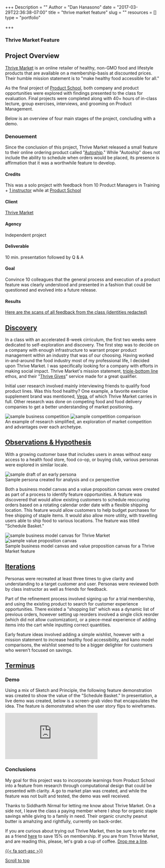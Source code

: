 +++
Description = ""
Author = "Dan Hanasono"
date = "2017-03-29T22:36:38-07:00"
title = "thrive market feature"
slug = ""
resources = []
type = "portfolio"

+++
<section id="portfolio">
	<article class="portfolio-intro">
		<h1 class="thrive-market-feature">Thrive Market Feature</h1>
	</article>
	<article id="js-parallax-window" class="parallax-window">
		<div class="parallax-static-content"></div>
		<div id="js-parallax-background" class="parallax-background"></div>
	</article>
</section>
<section id="portfolio-item">
	<section id="js-fadeInElement" class="fade-in-element">
		<article class="portfolio-overview">
			<h2>Project Overview</h2>
		    <p><a href="http://thrivemarket.com" target="_blank">Thrive Market</a> is an online retailer of healthy, non-GMO food and lifestyle products that are available on a membership-basis at discounted prices. Their humble mission statement is to "make healthy food accessible for all."</p>
		    <p>As the final project of <a href="http://productschool.com" target ="_blank">Product School</a>, both company and product opportunities were explored with findings presented to the class for evaluation. Final projects were completed along with 40+ hours of in-class lecture, group exercises, interviews, and grooming on Product Management.</p>
		    <p>Below is an overview of four main stages of the project, concluding with a demo.</p>
		    <h3>Denouement</h3>
		    <p>Since the conclusion of this project, Thrive Market released a small feature to their online ordering product called "<a href="https://thrivemarket.com/autoship" target="_blank">Autoship</a>." While "Autoship" does not include the ability to schedule when orders would be placed, its presence is affirmation that it was a worthwhile feature to develop.</p>
		</article>
		<article class="portfolio-colophon">
			<h4>Credits</h4>
			<p>This was a solo project with feedback from 10 Product Managers in Training + <a href="http://www.danaalibrandi.com/" target="_blank">1 instructor</a> while at <a href="http://productschool.com" target="_blank">Product School</a></p>
			<h4>Client</h4>
			<a href="http://thrivemarket.com" target="_blank"><p>Thrive Market</p></a>
			<h4>Agency</h4>
			<p>Independent project</p>
			<h4>Deliverable</h4>
			<p>10 min. presentation followed by Q &amp; A</p>
			<h4>Goal</h4>
			<p>Convince 10 colleagues that the general process and execution of a product feature was clearly understood and presented in a fashion that could be questioned and evolved into a future release.</p>
			<h4>Results</h4>
			<p><a href="/pdfs/peer-review-redacted.pdf" download>Here are the scans of all feedback from the class (identities redacted)</a></p>
			</article>
		<div class="clear"></div>
		<article class="portfolio-details expander">
			<a href="javascript:void(0)" class="expander-trigger expander-hidden"><h2>Discovery</h2></a>
			<div class="expander-content">
				<p>In a class with an accelerated 8-week cirriculum, the first two weeks were dedicated to self-exploration and discovery. The first step was to decide on a company with enough infrastructure to warrant proper product management within an industry that was of our choosing. Having worked in-and-around the food industry most of my professional life, I decided upon Thrive Market. I was specifically looking for a company with efforts in making social impact. Thrive Market's mission statement, <a href="https://en.wikipedia.org/wiki/Triple_bottom_line" target="_blank">triple-bottom line</a> ethos, and their "<a href="https://thrivemarket.com/giving" target="_blank">Thrive Gives</a>" service made for a great qualifier.</p>
				<p>Initial user research involved mainly interviewing friends to qualify food product lines. Was this food healthy? One example, a favorite exercise supplement brand was mentioned, <a href="https://myvega.com" target="_blank">Vega</a>, of which Thrive Market carries in full. Other research was done on competing food and food delivery companies to get a better understanding of market positioning.</p>
				<img src="/images/pf-thrive-competition.jpg" class="halfsies" alt="sample business competition">
				<img src="/images/pf-thrive-competition-explored.jpg" class="halfsies two" alt="sample competition comparison">
				<figcaption>An example of research simplified, an exploration of market competition and advantages over each archetype.</figcaption>
			</div>
		</article>
		<article class="portfolio-details expander">
			<a href="javascript:void(0)" class="expander-trigger expander-hidden"><h2>Observations &amp; Hypothesis</h2></a>
			<div class="expander-content">
				<p>With a growing customer base that includes users in areas without easy access to a health food store, food co-op, or buying club, various personas were explored in similar locale.</p>
				<img src="/images/pf-thrive-personas.jpg" alt="sample draft of an early persona">
				<figcaption>Sample persona created for analysis and cx perspective</figcaption>
				<p class="topsies">Both a business model canvas and a value proposition canvas were created as part of a process to identify feature opportunities. A feature was discovered that would allow existing customers to schedule reoccuring orders based on a rotating calendar order date with a flexible shipping location. This feature would allow customers to help budget purchases for free shipping of staple items. It would also allow more utility, with travelling users able to ship food to various locations. The feature was titled "Schedule Basket."</p>
				<img src="/images/pf-thrive-bmc.jpg" class="halfsies" alt="sample business model canvas for Thrive Market">
				<img src="/images/pf-thrive-vpc.jpg" class="halfsies two" alt="sample value proposition canvas">
				<figcaption>Sample business model canvas and value proposition canvas for a Thrive Market feature</figcaption>
			</div>
		</article>
		<article class="portfolio-details expander">
			<a href="javascript:void(0)" class="expander-trigger expander-hidden"><h2>Iterations</h2></a>
			<div class="expander-content">
				<p>Personas were recreated at least three times to give clarity and understanding to a target customer and user. Personas were reviewed both by class instructor as well as friends for feedback.</p>
				<p>Part of the refinement process involved signing up for a trial membership, and using the existing product to search for customer experience opportunities. There existed a "shopping list" which was a dynamic list of previous orders, however setting up reorders involved a single click reorder (which did not allow customization), or a piece-meal experience of adding items into the cart while inputting correct quantities.</p>
				<p>Early feature ideas involved adding a simple wishlist, however with a mission statement to increase healthy food accessibility, and kano model comparisons, the wishlist seemed to be a bigger delighter for customers who weren't focused on savings.</p>
			</div>
		</article>
		<article class="portfolio-details expander">
			<a href="javascript:void(0)" class="expander-trigger expander-hidden"><h2>Terminus</h2></a>
			<div class="expander-content">
				<h3>Demo</h3>
				<p>Using a mix of Sketch and Principle, the following feature demonstration was created to show the value of the "Schedule Basket." In presentation, a live demo was created, below is a screen-grab video that encapsulates the idea. The feature is demonstrated when the user story flips to wireframes.</p>
				<div class="video">
					<div class="video-wrapper">
						<iframe src="https://www.youtube.com/embed/nAXPm9P0mwU?rel=0" frameborder="0" allowfullscreen></iframe>
					</div>
				</div>
				<h3 class="topsies">Conclusions</h3>
				<p>My goal for this project was to incorporate learnings from Product School into a feature from research through computational design that could be presented with clarity. A go to market plan was created, and while the feature was not built and tested, the demo was well received.</p>
				<p>Thanks to Siddharth Nirmal for letting me know about Thrive Market. On a side not, I leave the class a paying member where I shop for organic staple savings while giving to a family in need. Their organic crunchy peanut butter is amahzing and rightfully, currently on back-order.</p>
				<p>If you are curious about trying out Thrive Market, then be sure to refer me as a friend <a href="http://thrv.me/productmanagement" target="_blank">here</a> to save 15% on membership. If you are from Thrive Market, and are reading this, please, let's grab a cup of coffee. <a href="mailto:dan.hanasono@gmail.com">Drop me a line</a>.</p>
			</div>
		</article>
		<div>
			<a href="#top-o-page" class="back-to-top">{{< fa sort-asc >}}
			<p>Scroll to top</p>
			</a>
		</div>
	</section>
</section>